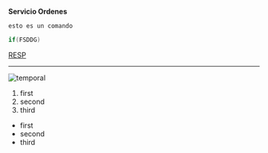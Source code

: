 **Servicio Ordenes**


`esto es un comando`

```java
if(FSDDG)

```
[RESP](https://eltiempo.com)

----------

![temporal](https://www.iahorro.com/storage/blog/2018/12/que_vale_mas_el_tiempo_o_el_dinero/que_vale_mas_el_tiempo_o_el_dinero.JPG)

1. first
2. second
3. third

- first
- second
- third